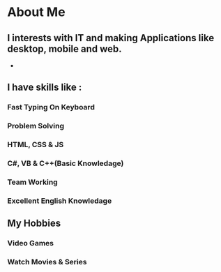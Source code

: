 # About Me

## I interests with IT and making Applications like desktop, mobile and web.
-
## I have skills like :

### Fast Typing On Keyboard
### Problem Solving 
### HTML, CSS & JS
### C#, VB & C++(Basic Knowledage)
### Team Working
### Excellent English Knowledage

## My Hobbies

### Video Games
### Watch Movies & Series

<!--
**AsemAbuOthman/AsemAbuOthman** is a ✨ _special_ ✨ repository because its `README.md` (this file) appears on your GitHub profile.

Here are some ideas to get you started:

- 🔭 I’m currently working on ...
- 🌱 I’m currently learning ...
- 👯 I’m looking to collaborate on ...
- 🤔 I’m looking for help with ...
- 💬 Ask me about ...
- 📫 How to reach me: ...
- 😄 Pronouns: ...
- ⚡ Fun fact: ...
-->
